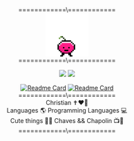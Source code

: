 <div align="center">

</br>============\\============</br>
 <img align="center" src="coisito.gif" alt="uma cerejinha pulante chamada coisito.Eu que fiz." height="100em">
</br>
============\\============

<img height="200em" src="https://github-readme-stats.vercel.app/api?username=pampzrd&show_icons=true&theme=date_night"/> <img height="200em" src="https://github-readme-stats.vercel.app/api/top-langs/?username=pampzrd&layout=donut&theme=date_night">

 [![Readme Card](https://github-readme-stats.vercel.app/api/pin/?username=pampzrd&repo=CyberProjects&show_icons=true&theme=date_night)](https://github.com/pampzrd/CyberProjects)
 [![Readme Card](https://github-readme-stats.vercel.app/api/pin/?username=pampzrd&repo=GoThings&show_icons=true&theme=date_night)](https://github.com/pampzrd/GoThings)
</br>============\\============</br>
 Christian ✝️❤️🙏</br>
 Languages 🌎 Programming Languages 💻 </br>
 Cute things 🌸🐶 Chaves && Chapolin 📺🥸</br>
============\\============
</div>
